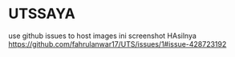 # UTSSAYA
use github issues to host images
ini screenshot HAsilnya
https://github.com/fahrulanwar17/UTS/issues/1#issue-428723192
